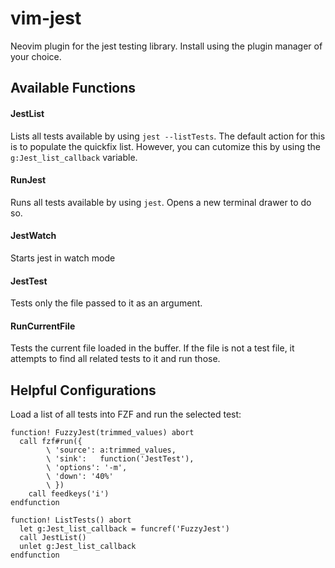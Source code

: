 # vim-jest
Neovim plugin for the jest testing library. Install using the plugin manager of your choice.

## Available Functions
#### JestList

Lists all tests available by using `jest --listTests`. The default action for this is to populate the quickfix list.
However, you can cutomize this by using the `g:Jest_list_callback` variable.

#### RunJest

Runs all tests available by using `jest`. Opens a new terminal drawer to do so.

#### JestWatch

Starts jest in watch mode

#### JestTest

Tests only the file passed to it as an argument.

#### RunCurrentFile

Tests the current file loaded in the buffer. If the file is not a test file, it attempts to find all related tests to it and run those.

## Helpful Configurations
Load a list of all tests into FZF and run the selected test:
```viml
function! FuzzyJest(trimmed_values) abort
  call fzf#run({
        \ 'source': a:trimmed_values,
        \ 'sink':   function('JestTest'),
        \ 'options': '-m',
        \ 'down': '40%'
        \ })
    call feedkeys('i')
endfunction

function! ListTests() abort
  let g:Jest_list_callback = funcref('FuzzyJest')
  call JestList()
  unlet g:Jest_list_callback
endfunction
```
